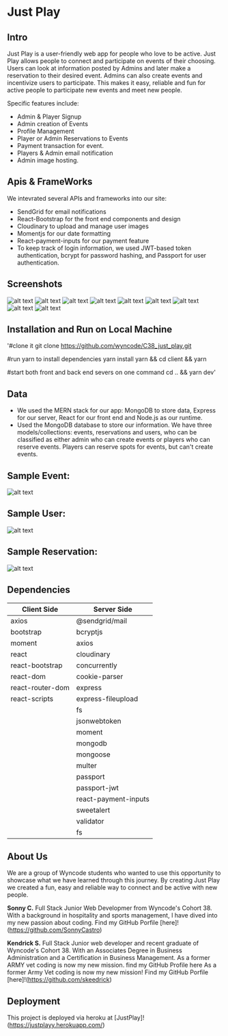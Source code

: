 # Just Play

## Intro

Just Play is a user-friendly web app for people who love to be active. Just Play allows people to connect and participate on events of their choosing. Users can look at information posted by Admins and later make a reservation to their desired event. Admins can also create events and incentivize users to participate. This makes it easy, reliable and fun for active people to participate new events and meet new people.

Specific features include: 

- Admin & Player Signup
- Admin creation of Events
- Profile Management 
- Player or Admin Reservations to Events
- Payment transaction for event.
- Players & Admin email notification 
- Admin image hosting.

## Apis & FrameWorks

We intevrated several APIs and frameworks into our site:

- SendGrid for email notifications
- React-Bootstrap for the front end components and design
- Cloudinary to upload and manage user images
- Momentjs for our date formatting
- React-payment-inputs for our payment feature
- To keep track of login information, we used JWT-based token authentication, bcrypt for password hashing, and Passport for user authentication.

## Screenshots

![alt text](Home.jpg)
![alt text](Events.jpg)
![alt text](Create.jpg)
![alt text](Login.jpg)
![alt text](Reservation.jpg)
![alt text](Profile.jpg)
![alt text](Reset.jpg)
![alt text](Update.jpg)
![alt text](CreateU.jpg)

## Installation and Run on Local Machine 

'#clone it
git clone https://github.com/wyncode/C38_just_play.git

#run yarn to install dependencies
yarn install
yarn && cd client && yarn

#start both front and back end severs on one command
cd .. && yarn dev'

## Data
- We used the MERN stack for our app: MongoDB to store data, Express for our server, React for our front end and Node.js as our runtime.
- Used the MongoDB database to store our information. We have three models/collections: events, reservations and users, who can be classified as either admin who can create events or players who can reserve events. Players can reserve spots for events, but can't create events.

## Sample Event: 
![alt text](Eve.jpg)

## Sample User:
![alt text](User.jpg)

## Sample Reservation:
![alt text](Res.jpg)

## Dependencies
| Client Side | Server Side |
| --- | ----------- |
| axios | @sendgrid/mail |
| bootstrap | bcryptjs |
| moment | axios |
| react | cloudinary |
| react-bootstrap | concurrently |
| react-dom | cookie-parser |
| react-router-dom | express |
| react-scripts | express-fileupload |
|  | fs |
|  | jsonwebtoken |
|  | moment |
|  | mongodb |
|  | mongoose |
|  | multer |
|  | passport |
|  | passport-jwt |
|  | react-payment-inputs |
|  | sweetalert |
|  | validator |
|  | fs |

## About Us 
We are a group of Wyncode students who wanted to use this opportunity to showcase what we have learned through this journey. By creating Just Play we created a fun, easy and reliable way to connect and be active with new people.

**Sonny C.** Full Stack Junior Web Developmer from Wyncode's Cohort 38. With a background in hospitality and sports management, I have dived into my new passion about coding. Find my GitHub Porfile [here]!(https://github.com/SonnyCastro)  

**Kendrick S.** Full Stack Junior web developer and recent graduate of Wyncode's Cohort 38. With an Associates Degree in Business Administration and a Certification in Business Management. As a former ARMY vet coding is now my new mission. find my GitHub Profile here  As a former Army Vet coding is now my new mission! Find my GitHub Porfile [here]!(https://github.com/skeedrick)

## Deployment 
This project is deployed via heroku at [JustPlay]!(https://justplayy.herokuapp.com/)
